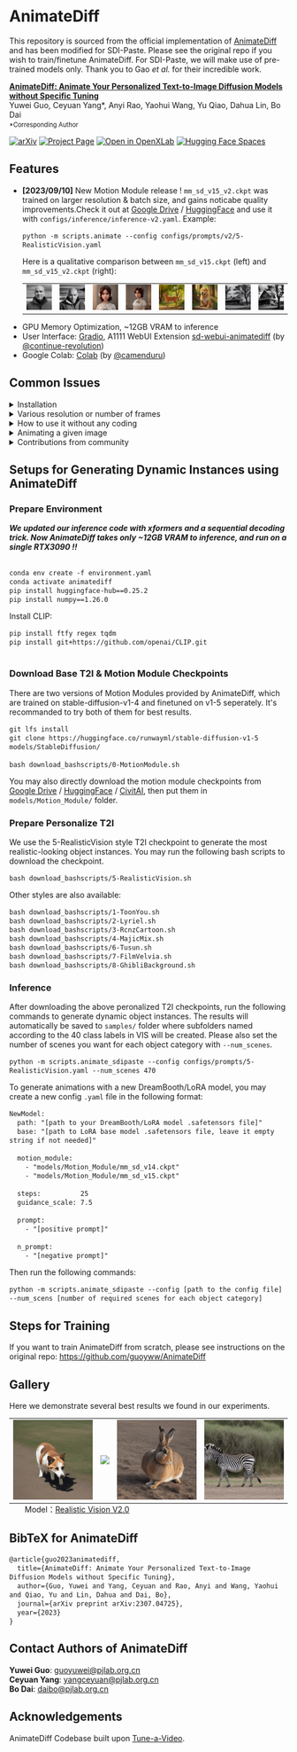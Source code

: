 # AnimateDiff

This repository is sourced from the official implementation of [AnimateDiff](https://arxiv.org/abs/2307.04725) and has been modified for SDI-Paste. Please see the original repo if you wish to train/finetune AnimateDiff. For SDI-Paste, we will make use of pre-trained models only. Thank you to Gao _et al._ for their incredible work.

**[AnimateDiff: Animate Your Personalized Text-to-Image Diffusion Models without Specific Tuning](https://arxiv.org/abs/2307.04725)**
</br>
Yuwei Guo,
Ceyuan Yang*,
Anyi Rao,
Yaohui Wang,
Yu Qiao,
Dahua Lin,
Bo Dai
<p style="font-size: 0.8em; margin-top: -1em">*Corresponding Author</p>

<!-- [Arxiv Report](https://arxiv.org/abs/2307.04725) | [Project Page](https://animatediff.github.io/) -->
[![arXiv](https://img.shields.io/badge/arXiv-2307.04725-b31b1b.svg)](https://arxiv.org/abs/2307.04725)
[![Project Page](https://img.shields.io/badge/Project-Website-green)](https://animatediff.github.io/)
[![Open in OpenXLab](https://cdn-static.openxlab.org.cn/app-center/openxlab_app.svg)](https://openxlab.org.cn/apps/detail/Masbfca/AnimateDiff)
[![Hugging Face Spaces](https://img.shields.io/badge/%F0%9F%A4%97%20Hugging%20Face-Spaces-yellow)](https://huggingface.co/spaces/guoyww/AnimateDiff)

## Features
- **[2023/09/10]** New Motion Module release ! `mm_sd_v15_v2.ckpt` was trained on larger resolution & batch size, and gains noticabe quality improvements.Check it out at [Google Drive](https://drive.google.com/drive/folders/1EqLC65eR1-W-sGD0Im7fkED6c8GkiNFI?usp=sharing) / [HuggingFace](https://huggingface.co/guoyww/animatediff) and use it with `configs/inference/inference-v2.yaml`. Example:
  ```
  python -m scripts.animate --config configs/prompts/v2/5-RealisticVision.yaml
  ```
  Here is a qualitative comparison between `mm_sd_v15.ckpt` (left) and `mm_sd_v15_v2.ckpt` (right):
  <table class="center">
      <tr>
      <td><img src="__assets__/animations/compare/old_0.gif"></td>
      <td><img src="__assets__/animations/compare/new_0.gif"></td>
      <td><img src="__assets__/animations/compare/old_1.gif"></td>
      <td><img src="__assets__/animations/compare/new_1.gif"></td>
      <td><img src="__assets__/animations/compare/old_2.gif"></td>
      <td><img src="__assets__/animations/compare/new_2.gif"></td>
      <td><img src="__assets__/animations/compare/old_3.gif"></td>
      <td><img src="__assets__/animations/compare/new_3.gif"></td>
      </tr>
  </table>
- GPU Memory Optimization, ~12GB VRAM to inference
- User Interface: [Gradio](#gradio-demo), A1111 WebUI Extension [sd-webui-animatediff](https://github.com/continue-revolution/sd-webui-animatediff) (by [@continue-revolution](https://github.com/continue-revolution))
- Google Colab: [Colab](https://colab.research.google.com/github/camenduru/AnimateDiff-colab/blob/main/AnimateDiff_colab.ipynb) (by [@camenduru](https://github.com/camenduru))

## Common Issues
<details>
<summary>Installation</summary>

Please ensure the installation of [xformer](https://github.com/facebookresearch/xformers) that is applied to reduce the inference memory.
</details>


<details>
<summary>Various resolution or number of frames</summary>
Currently, we recommend users to generate animation with 16 frames and 512 resolution that are aligned with our training settings. Notably, various resolution/frames may affect the quality more or less. 
</details>


<details>
<summary>How to use it without any coding</summary>

1) Get lora models: train lora model with [A1111](https://github.com/continue-revolution/sd-webui-animatediff) based on a collection of your own favorite images (e.g., tutorials [English](https://www.youtube.com/watch?v=mfaqqL5yOO4), [Japanese](https://www.youtube.com/watch?v=N1tXVR9lplM), [Chinese](https://www.bilibili.com/video/BV1fs4y1x7p2/)) 
or download Lora models from [Civitai](https://civitai.com/).

2) Animate lora models: using gradio interface or A1111 
(e.g., tutorials [English](https://github.com/continue-revolution/sd-webui-animatediff), [Japanese](https://www.youtube.com/watch?v=zss3xbtvOWw), [Chinese](https://941ai.com/sd-animatediff-webui-1203.html)) 

3) Be creative togther with other techniques, such as, super resolution, frame interpolation, music generation, etc.
</details>


<details>
<summary>Animating a given image</summary>

We totally agree that animating a given image is an appealing feature, which we would try to support officially in future. For now, you may enjoy other efforts from the [talesofai](https://github.com/talesofai/AnimateDiff).  
</details>

<details>
<summary>Contributions from community</summary>
Contributions are always welcome!! The <code>dev</code> branch is for community contributions. As for the main branch, we would like to align it with the original technical report :)
</details>


## Setups for Generating Dynamic Instances using AnimateDiff

### Prepare Environment

***We updated our inference code with xformers and a sequential decoding trick. Now AnimateDiff takes only ~12GB VRAM to inference, and run on a single RTX3090 !!***


[//]: # (git clone https://github.com/guoyww/AnimateDiff.git)
[//]: # (cd AnimateDiff)
```

conda env create -f environment.yaml
conda activate animatediff
pip install huggingface-hub==0.25.2
pip install numpy==1.26.0 
```
Install CLIP:
```
pip install ftfy regex tqdm
pip install git+https://github.com/openai/CLIP.git


```

### Download Base T2I & Motion Module Checkpoints
There are two versions of Motion Modules provided by AnimateDiff, which are trained on stable-diffusion-v1-4 and finetuned on v1-5 seperately.
It's recommanded to try both of them for best results.
```
git lfs install
git clone https://huggingface.co/runwayml/stable-diffusion-v1-5 models/StableDiffusion/

bash download_bashscripts/0-MotionModule.sh
```
You may also directly download the motion module checkpoints from [Google Drive](https://drive.google.com/drive/folders/1EqLC65eR1-W-sGD0Im7fkED6c8GkiNFI?usp=sharing) / [HuggingFace](https://huggingface.co/guoyww/animatediff) / [CivitAI](https://civitai.com/models/108836), then put them in `models/Motion_Module/` folder.

### Prepare Personalize T2I

[//]: # (Here we provide inference configs for 6 demo T2I on CivitAI.)

We use the 5-RealisticVision style T2I checkpoint to generate the most realistic-looking object instances.
You may run the following bash scripts to download the checkpoint.
```
bash download_bashscripts/5-RealisticVision.sh
```
Other styles are also available:
```
bash download_bashscripts/1-ToonYou.sh
bash download_bashscripts/2-Lyriel.sh
bash download_bashscripts/3-RcnzCartoon.sh
bash download_bashscripts/4-MajicMix.sh
bash download_bashscripts/6-Tusun.sh
bash download_bashscripts/7-FilmVelvia.sh
bash download_bashscripts/8-GhibliBackground.sh
```

### Inference
After downloading the above peronalized T2I checkpoints, run the following commands to generate dynamic object instances. The results will automatically be saved to `samples/` folder where subfolders named according to the 40 class labels in VIS will be created. Please also set the number of scenes you want for each object category with `--num_scenes`.
```
python -m scripts.animate_sdipaste --config configs/prompts/5-RealisticVision.yaml --num_scenes 470
```

To generate animations with a new DreamBooth/LoRA model, you may create a new config `.yaml` file in the following format:
```
NewModel:
  path: "[path to your DreamBooth/LoRA model .safetensors file]"
  base: "[path to LoRA base model .safetensors file, leave it empty string if not needed]"

  motion_module:
    - "models/Motion_Module/mm_sd_v14.ckpt"
    - "models/Motion_Module/mm_sd_v15.ckpt"
    
  steps:          25
  guidance_scale: 7.5

  prompt:
    - "[positive prompt]"

  n_prompt:
    - "[negative prompt]"
```
Then run the following commands:
```
python -m scripts.animate_sdipaste --config [path to the config file] --num_scens [number of required scenes for each object category]
```


## Steps for Training

If you want to train AnimateDiff from scratch, please see instructions on the original repo: https://github.com/guoyww/AnimateDiff


[//]: # (### Dataset)

[//]: # (Before training, download the videos files and the `.csv` annotations of [WebVid10M]&#40;https://maxbain.com/webvid-dataset/&#41; to the local mechine.)

[//]: # (Note that our examplar training script requires all the videos to be saved in a single folder. You may change this by modifying `animatediff/data/dataset.py`.)

[//]: # ()
[//]: # (### Configuration)

[//]: # (After dataset preparations, update the below data paths in the config `.yaml` files in `configs/training/` folder:)

[//]: # (```)

[//]: # (train_data:)

[//]: # (  csv_path:     [Replace with .csv Annotation File Path])

[//]: # (  video_folder: [Replace with Video Folder Path])

[//]: # (  sample_size:  256)

[//]: # (```)

[//]: # (Other training parameters &#40;lr, epochs, validation settings, etc.&#41; are also included in the config files.)

[//]: # ()
[//]: # (### Training)

[//]: # (To train motion modules)

[//]: # (```)

[//]: # (torchrun --nnodes=1 --nproc_per_node=1 train.py --config configs/training/training.yaml)

[//]: # (```)

[//]: # ()
[//]: # (To finetune the unet's image layers)

[//]: # (```)

[//]: # (torchrun --nnodes=1 --nproc_per_node=1 train.py --config configs/training/image_finetune.yaml)

[//]: # (```)

[//]: # ()
[//]: # ()
[//]: # (## Gradio Demo)

[//]: # (We have created a Gradio demo to make AnimateDiff easier to use. To launch the demo, please run the following commands:)

[//]: # (```)

[//]: # (conda activate animatediff)

[//]: # (python app.py)

[//]: # (```)

[//]: # (By default, the demo will run at `localhost:7860`.)

[//]: # (<br><img src="__assets__/figs/gradio.jpg" style="width: 50em; margin-top: 1em">)

[//]: # ()
## Gallery
Here we demonstrate several best results we found in our experiments.

[//]: # (<table class="center">)

[//]: # (    <tr>)

[//]: # (    <td><img src="__assets__/animations/model_01/01.gif"></td>)

[//]: # (    <td><img src="__assets__/animations/model_01/02.gif"></td>)

[//]: # (    <td><img src="__assets__/animations/model_01/03.gif"></td>)

[//]: # (    <td><img src="__assets__/animations/model_01/04.gif"></td>)

[//]: # (    </tr>)

[//]: # (</table>)

[//]: # (<p style="margin-left: 2em; margin-top: -1em">Model：<a href="https://civitai.com/models/30240/toonyou">ToonYou</a></p>)

[//]: # (<table>)

[//]: # (    <tr>)

[//]: # (    <td><img src="__assets__/animations/model_02/01.gif"></td>)

[//]: # (    <td><img src="__assets__/animations/model_02/02.gif"></td>)

[//]: # (    <td><img src="__assets__/animations/model_02/03.gif"></td>)

[//]: # (    <td><img src="__assets__/animations/model_02/04.gif"></td>)

[//]: # (    </tr>)

[//]: # (</table>)

[//]: # (<p style="margin-left: 2em; margin-top: -1em">Model：<a href="https://civitai.com/models/4468/counterfeit-v30">Counterfeit V3.0</a></p>)

<table>
    <tr>
    <td><img src="__assets__/animations/sdi-paste/dog23.gif"></td>
    <td><img src="__assets__/animations/sdi-paste/fish27.gif"></td>
    <td><img src="__assets__/animations/sdi-paste/rabbit80.gif"></td>
    <td><img src="__assets__/animations/sdi-paste/zebra77.gif"></td>
    </tr>
</table>
<p style="margin-left: 2em; margin-top: -1em">Model：<a href="https://civitai.com/models/4201/realistic-vision-v20">Realistic Vision V2.0</a></p>

[//]: # (<table>)

[//]: # (    <tr>)

[//]: # (    <td><img src="__assets__/animations/model_04/01.gif"></td>)

[//]: # (    <td><img src="__assets__/animations/model_04/02.gif"></td>)

[//]: # (    <td><img src="__assets__/animations/model_04/03.gif"></td>)

[//]: # (    <td><img src="__assets__/animations/model_04/04.gif"></td>)

[//]: # (    </tr>)

[//]: # (</table>)

[//]: # (<p style="margin-left: 2em; margin-top: -1em">Model： <a href="https://civitai.com/models/43331/majicmix-realistic">majicMIX Realistic</a></p>)

[//]: # ()
[//]: # (<table>)

[//]: # (    <tr>)

[//]: # (    <td><img src="__assets__/animations/model_05/01.gif"></td>)

[//]: # (    <td><img src="__assets__/animations/model_05/02.gif"></td>)

[//]: # (    <td><img src="__assets__/animations/model_05/03.gif"></td>)

[//]: # (    <td><img src="__assets__/animations/model_05/04.gif"></td>)

[//]: # (    </tr>)

[//]: # (</table>)

[//]: # (<p style="margin-left: 2em; margin-top: -1em">Model：<a href="https://civitai.com/models/66347/rcnz-cartoon-3d">RCNZ Cartoon</a></p>)

[//]: # ()
[//]: # (<table>)

[//]: # (    <tr>)

[//]: # (    <td><img src="__assets__/animations/model_06/01.gif"></td>)

[//]: # (    <td><img src="__assets__/animations/model_06/02.gif"></td>)

[//]: # (    <td><img src="__assets__/animations/model_06/03.gif"></td>)

[//]: # (    <td><img src="__assets__/animations/model_06/04.gif"></td>)

[//]: # (    </tr>)

[//]: # (</table>)

[//]: # (<p style="margin-left: 2em; margin-top: -1em">Model：<a href="https://civitai.com/models/33208/filmgirl-film-grain-lora-and-loha">FilmVelvia</a></p>)

[//]: # (#### Community Cases)

[//]: # (Here are some samples contributed by the community artists. Create a Pull Request if you would like to show your results here😚.)

[//]: # ()
[//]: # (<table>)

[//]: # (    <tr>)

[//]: # (    <td><img src="__assets__/animations/model_07/init.jpg"></td>)

[//]: # (    <td><img src="__assets__/animations/model_07/01.gif"></td>)

[//]: # (    <td><img src="__assets__/animations/model_07/02.gif"></td>)

[//]: # (    <td><img src="__assets__/animations/model_07/03.gif"></td>)

[//]: # (    <td><img src="__assets__/animations/model_07/04.gif"></td>)

[//]: # (    </tr>)

[//]: # (</table>)

[//]: # (<p style="margin-left: 2em; margin-top: -1em">)

[//]: # (Character Model：<a href="https://civitai.com/models/13237/genshen-impact-yoimiya">Yoimiya</a> )

[//]: # (&#40;with an initial reference image, see <a href="https://github.com/talesofai/AnimateDiff">WIP fork</a> for the extended implementation.&#41;)

[//]: # ()
[//]: # ()
[//]: # (<table>)

[//]: # (    <tr>)

[//]: # (    <td><img src="__assets__/animations/model_08/01.gif"></td>)

[//]: # (    <td><img src="__assets__/animations/model_08/02.gif"></td>)

[//]: # (    <td><img src="__assets__/animations/model_08/03.gif"></td>)

[//]: # (    <td><img src="__assets__/animations/model_08/04.gif"></td>)

[//]: # (    </tr>)

[//]: # (</table>)

[//]: # (<p style="margin-left: 2em; margin-top: -1em">)

[//]: # (Character Model：<a href="https://civitai.com/models/9850/paimon-genshin-impact">Paimon</a>;)

[//]: # (Pose Model：<a href="https://civitai.com/models/107295/or-holdingsign">Hold Sign</a></p>)

## BibTeX for AnimateDiff
```
@article{guo2023animatediff,
  title={AnimateDiff: Animate Your Personalized Text-to-Image Diffusion Models without Specific Tuning},
  author={Guo, Yuwei and Yang, Ceyuan and Rao, Anyi and Wang, Yaohui and Qiao, Yu and Lin, Dahua and Dai, Bo},
  journal={arXiv preprint arXiv:2307.04725},
  year={2023}
}
```

## Contact Authors of AnimateDiff 
**Yuwei Guo**: [guoyuwei@pjlab.org.cn](mailto:guoyuwei@pjlab.org.cn)  
**Ceyuan Yang**: [yangceyuan@pjlab.org.cn](mailto:yangceyuan@pjlab.org.cn)  
**Bo Dai**: [daibo@pjlab.org.cn](mailto:daibo@pjlab.org.cn)

## Acknowledgements 
AnimateDiff Codebase built upon [Tune-a-Video](https://github.com/showlab/Tune-A-Video).